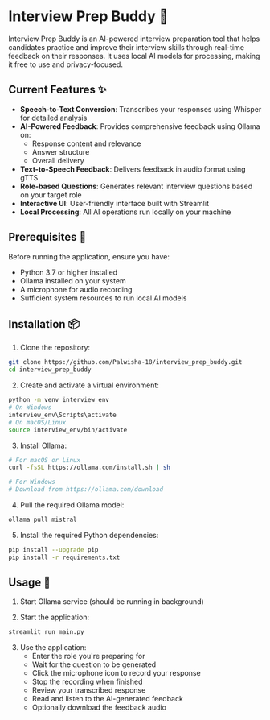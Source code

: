# Interview Prep Buddy 🎯

Interview Prep Buddy is an AI-powered interview preparation tool that helps candidates practice and improve their interview skills through real-time feedback on their responses. It uses local AI models for processing, making it free to use and privacy-focused.

## Current Features ✨

- **Speech-to-Text Conversion**: Transcribes your responses using Whisper for detailed analysis
- **AI-Powered Feedback**: Provides comprehensive feedback using Ollama on:
  - Response content and relevance
  - Answer structure
  - Overall delivery
- **Text-to-Speech Feedback**: Delivers feedback in audio format using gTTS
- **Role-based Questions**: Generates relevant interview questions based on your target role
- **Interactive UI**: User-friendly interface built with Streamlit
- **Local Processing**: All AI operations run locally on your machine

## Prerequisites 🔧

Before running the application, ensure you have:
- Python 3.7 or higher installed
- Ollama installed on your system
- A microphone for audio recording
- Sufficient system resources to run local AI models

## Installation 📦

1. Clone the repository:
```bash
git clone https://github.com/Palwisha-18/interview_prep_buddy.git
cd interview_prep_buddy
```

2. Create and activate a virtual environment:
```bash
python -m venv interview_env
# On Windows
interview_env\Scripts\activate
# On macOS/Linux
source interview_env/bin/activate
```

3. Install Ollama:
```bash
# For macOS or Linux
curl -fsSL https://ollama.com/install.sh | sh

# For Windows
# Download from https://ollama.com/download
```

4. Pull the required Ollama model:
```bash
ollama pull mistral
```

5. Install the required Python dependencies:
```bash
pip install --upgrade pip
pip install -r requirements.txt
```

## Usage 🚀

1. Start Ollama service (should be running in background)

2. Start the application:
```bash
streamlit run main.py
```

3. Use the application:
   - Enter the role you're preparing for
   - Wait for the question to be generated
   - Click the microphone icon to record your response
   - Stop the recording when finished
   - Review your transcribed response
   - Read and listen to the AI-generated feedback
   - Optionally download the feedback audio
